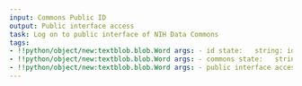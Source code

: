 ```yaml
---
input: Commons Public ID
output: Public interface access
task: Log on to public interface of NIH Data Commons
tags:
- !!python/object/new:textblob.blob.Word args: - id state:   string: id   pos_tag: null
- !!python/object/new:textblob.blob.Word args: - commons state:   string: commons   pos_tag: null
- !!python/object/new:textblob.blob.Word args: - public interface access state:   string: public interface access   pos_tag: null
---
```

